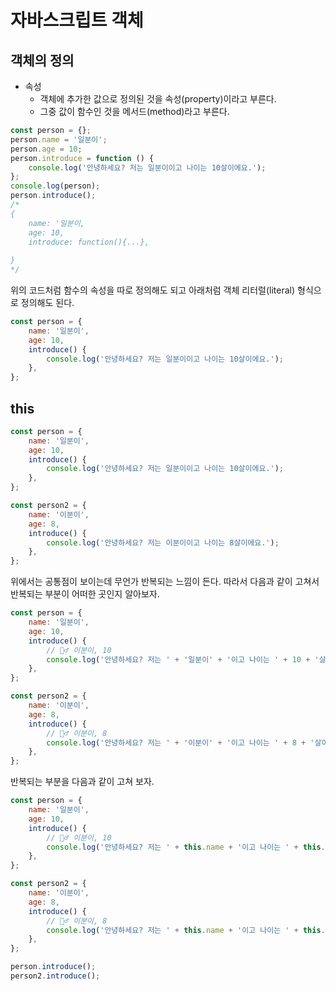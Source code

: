 # 자바스크립트 객체

## 객체의 정의

-   속성
    -   객체에 추가한 값으로 정의된 것을 속성(property)이라고 부른다.
    -   그중 값이 함수인 것을 메서드(method)라고 부른다.

```js
const person = {};
person.name = '일분이';
person.age = 10;
person.introduce = function () {
    console.log('안녕하세요? 저는 일분이이고 나이는 10살이에요.');
};
console.log(person);
person.introduce();
/*
{
    name: '일분이,
    age: 10,
    introduce: function(){...},
    
}
*/
```

위의 코드처럼 함수의 속성을 따로 정의해도 되고 아래처럼 객체 리터럴(literal) 형식으로 정의해도 된다.

```js
const person = {
    name: '일분이',
    age: 10,
    introduce() {
        console.log('안녕하세요? 저는 일분이이고 나이는 10살이에요.');
    },
};
```

## this

```js
const person = {
    name: '일분이',
    age: 10,
    introduce() {
        console.log('안녕하세요? 저는 일분이이고 나이는 10살이에요.');
    },
};

const person2 = {
    name: '이분이',
    age: 8,
    introduce() {
        console.log('안녕하세요? 저는 이분이이고 나이는 8살이에요.');
    },
};
```

위에서는 공통점이 보이는데 무언가 반복되는 느낌이 든다.
따라서 다음과 같이 고쳐서 반복되는 부분이 어떠한 곳인지 알아보자.

```js
const person = {
    name: '일분이',
    age: 10,
    introduce() {
        // 🤷‍♂️ 이분이, 10
        console.log('안녕하세요? 저는 ' + '일분이' + '이고 나이는 ' + 10 + '살이에요.');
    },
};

const person2 = {
    name: '이분이',
    age: 8,
    introduce() {
        // 🤷‍♂️ 이분이, 8
        console.log('안녕하세요? 저는 ' + '이분이' + '이고 나이는 ' + 8 + '살이에요.');
    },
};
```

반복되는 부분을 다음과 같이 고쳐 보자.

```js
const person = {
    name: '일분이',
    age: 10,
    introduce() {
        // 🤷‍♂️ 이분이, 10
        console.log('안녕하세요? 저는 ' + this.name + '이고 나이는 ' + this.age + '살이에요.');
    },
};

const person2 = {
    name: '이분이',
    age: 8,
    introduce() {
        // 🤷‍♂️ 이분이, 8
        console.log('안녕하세요? 저는 ' + this.name + '이고 나이는 ' + this.age + '살이에요.');
    },
};

person.introduce();
person2.introduce();
```
